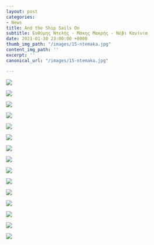 ```yaml
---
layout: post
categories:
- News
title: And the Ship Sails On
subtitle: Ευθύμης Ντελής - Μάκης Μακρής - Νέβι Κανίνια
date: 2021-01-30 23:00:00 +0000
thumb_img_path: "/images/15-ntemaka.jpg"
content_img_path: ''
excerpt: ''
canonical_url: "/images/15-ntemaka.jpg"

---
```

![](/images/01-ntemaka.jpg)

![](/images/02-ntemaka.jpg)

![](/images/03-ntemaka.jpg)

![](/images/04-ntemaka.jpg)

![](/images/05-ntemaka.jpg)

![](/images/06-ntemaka.jpg)

![](/images/07-ntemaka.jpg)

![](/images/08-ntemaka.jpg)

![](/images/09-ntemaka.jpg)

![](/images/10-ntemaka.jpg)

![](/images/11-ntemaka.jpg)

![](/images/12-ntemaka.jpg)

![](/images/13-ntemaka.jpg)

![](/images/14-ntemaka.jpg)

![](/images/15-ntemaka.jpg)